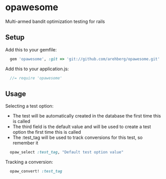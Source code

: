 opawesome
=========

Multi-armed bandit optimization testing for rails


## Setup

Add this to your gemfile:

```ruby
  gem 'opawesome', :git => 'git://github.com/arehberg/opawesome.git'
```

Add this to your application.js:

```javascript
  //= require 'opawesome'
```

## Usage

Selecting a test option:
  - The test will be automatically created in the database the first time this is called
  - The third field is the default value and will be used to create a test option the first time this is called
  - The :test_tag will be used to track conversions for this test, so remember it

```ruby
  opaw_select :test_tag, "Default test option value"
```

Tracking a conversion:

```ruby
  opaw_convert! :test_tag
```
